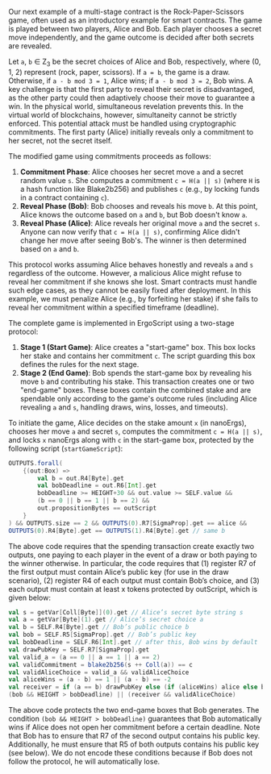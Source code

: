 Our next example of a multi-stage contract is the Rock-Paper-Scissors game, often used as an introductory example for smart contracts. The game is played between two players, Alice and Bob. Each player chooses a secret move independently, and the game outcome is decided after both secrets are revealed.

Let `a`, `b` ∈ Z<sub>3</sub> be the secret choices of Alice and Bob, respectively, where (0, 1, 2) represent (rock, paper, scissors). If `a = b`, the game is a draw. Otherwise, if `a - b mod 3 = 1`, Alice wins; if `a - b mod 3 = 2`, Bob wins. A key challenge is that the first party to reveal their secret is disadvantaged, as the other party could then adaptively choose their move to guarantee a win. In the physical world, simultaneous revelation prevents this. In the virtual world of blockchains, however, simultaneity cannot be strictly enforced. This potential attack must be handled using cryptographic commitments. The first party (Alice) initially reveals only a commitment to her secret, not the secret itself.

The modified game using commitments proceeds as follows:

1. **Commitment Phase**: Alice chooses her secret move `a` and a secret random value `s`. She computes a commitment `c = H(a || s)` (where `H` is a hash function like Blake2b256) and publishes `c` (e.g., by locking funds in a contract containing `c`).
2. **Reveal Phase (Bob)**: Bob chooses and reveals his move `b`. At this point, Alice knows the outcome based on `a` and `b`, but Bob doesn't know `a`.
3. **Reveal Phase (Alice)**: Alice reveals her original move `a` and the secret `s`. Anyone can now verify that `c = H(a || s)`, confirming Alice didn't change her move after seeing Bob's. The winner is then determined based on `a` and `b`.

This protocol works assuming Alice behaves honestly and reveals `a` and `s` regardless of the outcome. However, a malicious Alice might refuse to reveal her commitment if she knows she lost. Smart contracts must handle such edge cases, as they cannot be easily fixed after deployment. In this example, we must penalize Alice (e.g., by forfeiting her stake) if she fails to reveal her commitment within a specified timeframe (deadline).

The complete game is implemented in ErgoScript using a two-stage protocol:

1. **Stage 1 (Start Game)**: Alice creates a "start-game" box. This box locks her stake and contains her commitment `c`. The script guarding this box defines the rules for the next stage.
2. **Stage 2 (End Game)**: Bob spends the start-game box by revealing his move `b` and contributing his stake. This transaction creates one or two "end-game" boxes. These boxes contain the combined stake and are spendable only according to the game's outcome rules (including Alice revealing `a` and `s`, handling draws, wins, losses, and timeouts).

To initiate the game, Alice decides on the stake amount `x` (in nanoErgs), chooses her move `a` and secret `s`, computes the commitment `c = H(a || s)`, and locks `x` nanoErgs along with `c` in the start-game box, protected by the following script (`startGameScript`):

```scala
OUTPUTS.forall(
    {(out:Box) =>
        val b = out.R4[Byte].get
        val bobDeadline = out.R6[Int].get
        bobDeadline >= HEIGHT+30 && out.value >= SELF.value &&
        (b == 0 || b == 1 || b == 2) &&
        out.propositionBytes == outScript
    }
) && OUTPUTS.size == 2 && OUTPUTS(0).R7[SigmaProp].get == alice &&
OUTPUTS(0).R4[Byte].get == OUTPUTS(1).R4[Byte].get // same b
```

The above code requires that the spending transaction create exactly two outputs, one paying to each player in the event of a draw or both paying to the winner otherwise. In particular, the code requires that (1) register R7 of the first output must contain Alice’s public key (for use in the draw scenario), (2) register R4 of each output must contain Bob’s choice, and (3) each output must contain at least x tokens protected by outScript, which is given below:

```scala
val s = getVar[Coll[Byte]](0).get // Alice’s secret byte string s
val a = getVar[Byte](1).get // Alice’s secret choice a
val b = SELF.R4[Byte].get // Bob’s public choice b
val bob = SELF.R5[SigmaProp].get // Bob’s public key
val bobDeadline = SELF.R6[Int].get // after this, Bob wins by default
val drawPubKey = SELF.R7[SigmaProp].get
val valid_a = (a == 0 || a == 1 || a == 2)
val validCommitment = blake2b256(s ++ Coll(a)) == c
val validAliceChoice = valid_a && validAliceChoice
val aliceWins = (a - b) == 1 || (a - b) == -2
val receiver = if (a == b) drawPubKey else (if (aliceWins) alice else bob)
(bob && HEIGHT > bobDeadline) || (receiver && validAliceChoice)
```

The above code protects the two end-game boxes that Bob generates. The condition `(bob && HEIGHT > bobDeadline)` guarantees that Bob automatically wins if Alice does not open her commitment before a certain deadline. Note that Bob has to ensure that R7 of the second output contains his public key. Additionally, he must ensure that R5 of both outputs contains his public key (see below). We do not encode these conditions because if Bob does not follow the protocol, he will automatically lose.
